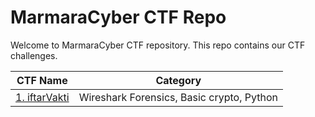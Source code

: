 # MarmaraCyber CTF Repo

Welcome to MarmaraCyber CTF repository. This repo contains our CTF challenges.

| CTF Name      | Category |
| :---------: | :------: |
|[1. iftarVakti](./Apr_22/README.md)| Wireshark Forensics, Basic crypto, Python|
